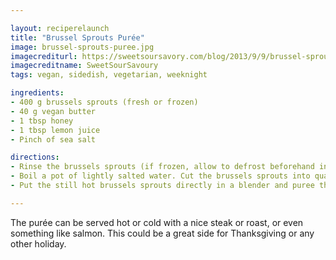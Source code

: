 ```yaml
---

layout: reciperelaunch
title: "Brussel Sprouts Purée"
image: brussel-sprouts-puree.jpg
imagecrediturl: https://sweetsoursavory.com/blog/2013/9/9/brussel-sprouts-pure
imagecreditname: SweetSourSavoury
tags: vegan, sidedish, vegetarian, weeknight

ingredients:
- 400 g brussels sprouts (fresh or frozen)
- 40 g vegan butter
- 1 tbsp honey
- 1 tbsp lemon juice
- Pinch of sea salt

directions:
- Rinse the brussels sprouts (if frozen, allow to defrost beforehand in cold water). 
- Boil a pot of lightly salted water. Cut the brussels sprouts into quarters and blanch for about 2 minutes until they are tender, but not overcooked.
- Put the still hot brussels sprouts directly in a blender and puree them with cold butter, sea salt, pepper, honey and lemon juice.

---
```


The purée can be served hot or cold with a nice steak or roast, or even something like salmon. This could be a great side for Thanksgiving or any other holiday.